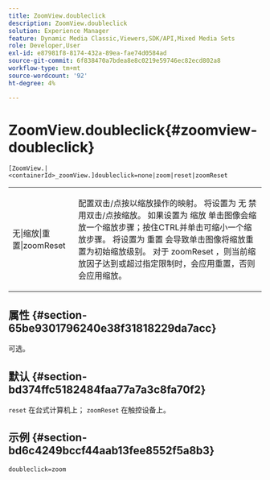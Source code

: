 ```yaml
---
title: ZoomView.doubleclick
description: ZoomView.doubleclick
solution: Experience Manager
feature: Dynamic Media Classic,Viewers,SDK/API,Mixed Media Sets
role: Developer,User
exl-id: e87981f8-8174-432a-89ea-fae74d0584ad
source-git-commit: 6f838470a7bdea8e8c0219e59746ec82ecd802a8
workflow-type: tm+mt
source-wordcount: '92'
ht-degree: 4%

---
```


# ZoomView.doubleclick{#zoomview-doubleclick}

`[ZoomView.|<containerId>_zoomView.]doubleclick=none|zoom|reset|zoomReset`

<table id="table_E314540D347D47699C04EB80D20C0721"> 
 <tbody> 
  <tr> 
   <td colname="col1"> <p> <span class="codeph"> 无|缩放|重置|zoomReset </span> </p> </td> 
   <td colname="col2"> <p> 配置双击/点按以缩放操作的映射。 将设置为 <span class="codeph"> 无 </span> 禁用双击/点按缩放。 如果设置为 <span class="codeph"> 缩放 </span> 单击图像会缩放一个缩放步骤；按住CTRL并单击可缩小一个缩放步骤。 将设置为 <span class="codeph"> 重置 </span> 会导致单击图像将缩放重置为初始缩放级别。 对于 <span class="codeph"> zoomReset </span>，则当前缩放因子达到或超过指定限制时，会应用重置，否则会应用缩放。 </p> </td> 
  </tr> 
 </tbody> 
</table>

## 属性 {#section-65be9301796240e38f31818229da7acc}

可选。

## 默认 {#section-bd374ffc5182484faa77a7a3c8fa70f2}

`reset` 在台式计算机上； `zoomReset` 在触控设备上。

## 示例 {#section-bd6c4249bccf44aab13fee8552f5a8b3}

`doubleclick=zoom`
